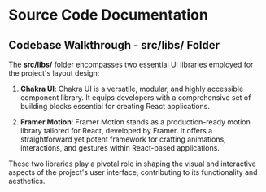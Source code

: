 # Source Code Documentation

## Codebase Walkthrough - **src/libs/** Folder

The **src/libs/** folder encompasses two essential UI libraries employed for the project's layout design:

1. **Chakra UI**: Chakra UI is a versatile, modular, and highly accessible component library. It equips developers with a comprehensive set of building blocks essential for creating React applications.

2. **Framer Motion**: Framer Motion stands as a production-ready motion library tailored for React, developed by Framer. It offers a straightforward yet potent framework for crafting animations, interactions, and gestures within React-based applications.

These two libraries play a pivotal role in shaping the visual and interactive aspects of the project's user interface, contributing to its functionality and aesthetics.

